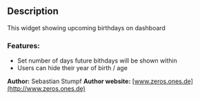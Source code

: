## Description

This widget showing upcoming birthdays on dashboard

### Features:

- Set number of days future bithdays will be shown within
- Users can hide their year of birth / age</li></ul>

__Author:__ Sebastian Stumpf
__Author website:__ [www.zeros.ones.de](http://www.zeros.ones.de)